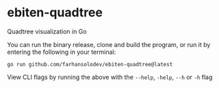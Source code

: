 # ebiten-quadtree
Quadtree visualization in Go 

You can run the binary release, clone and build the program, or run it by entering the following in your terminal: 

`go run github.com/farhansolodev/ebiten-quadtree@latest`

View CLI flags by running the above with the `--help`, `-help`, `--h` or `-h` flag

